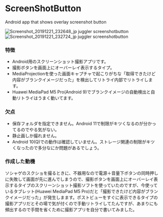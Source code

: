 # ScreenShotButton
Android app that shows overlay screenshot button

![Screenshot_20191221_232648_jp juggler screenshotbutton](https://user-images.githubusercontent.com/333944/71309445-08fa7400-244b-11ea-9dba-94005e2dc28b.jpg)
![Screenshot_20191221_232724_jp juggler screenshotbutton](https://user-images.githubusercontent.com/333944/71309446-0b5cce00-244b-11ea-84c6-180f9b7e562c.jpg)

### 特徴
- Android用のスクリーンショット撮影アプリです。
- 撮影ボタンを画面上にオーバーレイ表示するタイプ。
- MediaProjectionを使った画面キャプチャで起こりがちな「取得できたけど内容がブランクイメージだった」を検出してリトライ内部でリトライします。
- Huawei MediaPad M5 Pro(Android 9)でブランクイメージの自動検出と自動リトライはうまく動いてます。

### 欠点
- 保存フォルダを指定できません。Android 11で制限がキツくなるのが分かってるのでやる気がない。
- 静止画しか撮れません。
- Android 10(Q)での動作は確認していません。ストレージ関連の制限がキツくなったので多分なにか問題があるでしょう。

### 作成した動機
ソシャゲのスクショを撮るときに、不器用なので電源＋音量下ボタンの同時押しに失敗して画面が先に進んでしまうので、撮影ボタンを画面上にオーバーレイ表示するタイプのスクリーンショット撮影ソフトを使っていたのですが、今使っているタブレット(Huawei MediaPad M5 Pro)だと「撮影できたけど内容がブランクイメージだった」が発生しまます。ポストビューをすぐに表示できるタイプの撮影アプリだとその場で気が付くので手動リトライしてたんですが、あまりにも頻出するので手間を省くために撮影アプリを自分で書いてみました。
